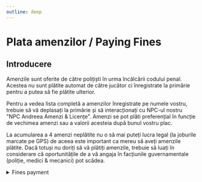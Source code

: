 ```yaml
---
outline: deep
---
```


# Plata amenzilor / Paying Fines

## Introducere

Amenzile sunt oferite de către polițiști în urma încălcării codului penal. Acestea nu sunt plătite automat de către jucător ci înregistrate la primărie pentru a putea să fie plătite ulterior.

Pentru a vedea lista completă a amenzilor înregistrate pe numele vostru, trebuie să vă deplasați la primărie și să interacționați cu NPC-ul nostru "NPC Andreea Amenzi & Licențe". Amenzi se pot plăti preferențial în funcție de vechimea amenzi sau a valorii acesteia după bunul vostru plac.

La acumularea a 4 amenzi neplătite nu o să mai puteți lucra legal (la joburile marcate pe GPS) de aceea este important ca mereu să aveți amenzile plătite. Dacă totuși nu doriți să vă plătiți amenzile, trebuie să luați în considerare că oportunitățile de a vă angaja în facțiunile guvernamentale (poliție, medici & mecanici) pot scădea.

<details>
  <summary>Fines payment</summary>
  <img src="https://assets.b-zone.ro/wiki/pay-fines.gif" alt="Fines payment">
</details>